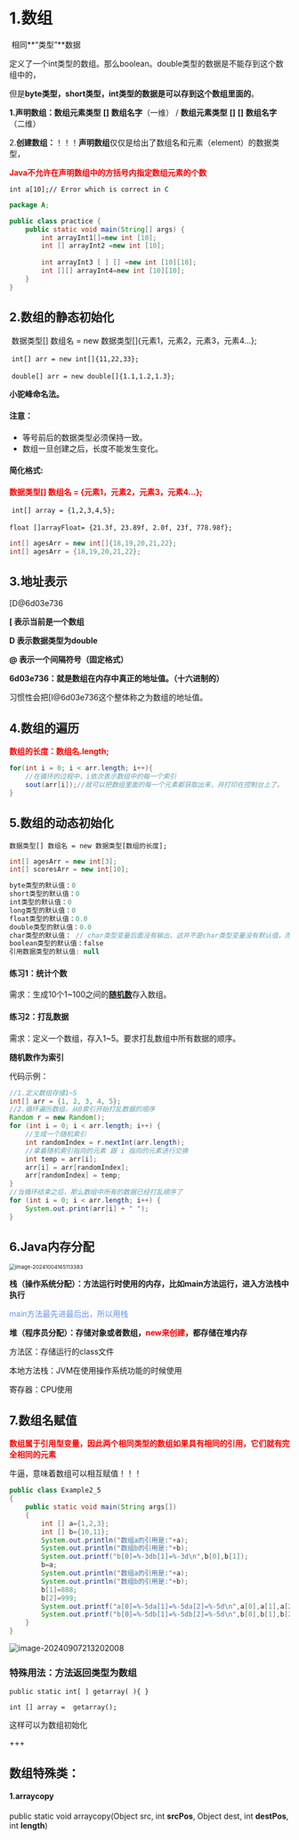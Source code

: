 # 1.数组

​	相同**“类型”**数据

​	定义了一个int类型的数组。那么boolean。double类型的数据是不能存到这个数组中的，

​	但是**byte类型，short类型，int类型的数据是可以存到这个数组里面的**。



**1.声明数组：数组元素类型** **[]** **数组名字**（一维） /  **数组元素类型** **[]** **[]** **数组名字**  （二维）

2.**创建数组：**！！！**声明数组**仅仅是给出了数组名和元素（element）的数据类型，

<font color='red'>**Java不允许在声明数组中的方括号内指定数组元素的个数**</font>

`int a[10];// Error which is correct in C`



```java
package A;

public class practice {
    public static void main(String[] args) {
        int arrayInt1[]=new int [10];
        int [] arrayInt2 =new int [10];
        
        int arrayInt3 [ ] [] =new int [10][10];
        int [][] arrayInt4=new int [10][10];
    }
}

```



## 2.数组的静态初始化

​	数据类型[] 数组名 = new 数据类型[]{元素1，元素2，元素3，元素4...};

​	`int[] arr = new int[]{11,22,33};`

​	`double[] arr = new double[]{1.1,1.2,1.3};`

**小驼峰命名法。**

#### 注意：

* 等号前后的数据类型必须保持一致。
* 数组一旦创建之后，长度不能发生变化。

#### 简化格式:

<font color='red'>**数据类型[] 数组名 = {元素1，元素2，元素3，元素4...};**</font>

​	`int[] array = {1,2,3,4,5};`

​	`float []arrayFloat= {21.3f, 23.89f, 2.0f, 23f, 778.98f};`

```java
int[] agesArr = new int[]{18,19,20,21,22};
int[] agesArr = {18,19,20,21,22};
```

## 3.地址表示

[D@6d03e736

**[ 表示当前是一个数组**

**D 表示数据类型为double**

**@ 表示一个间隔符号（固定格式）**

**6d03e736：就是数组在内存中真正的地址值。（十六进制的）**

习惯性会把[I@6d03e736这个整体称之为数组的地址值。



## 4.数组的遍历

<font color='red'>**数组的长度：数组名.length;**</font>

```java
for(int i = 0; i < arr.length; i++){
    //在循环的过程中，i依次表示数组中的每一个索引
    sout(arr[i]);//就可以把数组里面的每一个元素都获取出来，并打印在控制台上了。
}
```

## 5.数组的动态初始化

`数据类型[] 数组名 = new 数据类型[数组的长度];`

```java
int[] agesArr = new int[3];
int[] scoresArr = new int[10];
```

```java
byte类型的默认值：0
short类型的默认值：0
int类型的默认值：0
long类型的默认值：0
float类型的默认值：0.0
double类型的默认值：0.0
char类型的默认值： // char类型变量后面没有输出，这并不是char类型变量没有默认值，而是默认值为"空字符"，即’\u0000’，数值为0
boolean类型的默认值：false
引用数据类型的默认值: null
```

#### 练习1：统计个数

需求：生成10个1~100之间的[**随机数**](Random类.md)存入数组。

#### 练习2：打乱数据 

需求：定义一个数组，存入1~5。要求打乱数组中所有数据的顺序。

**随机数作为索引**

代码示例：

```java
//1.定义数组存储1~5
int[] arr = {1, 2, 3, 4, 5};
//2.循环遍历数组，从0索引开始打乱数据的顺序
Random r = new Random();
for (int i = 0; i < arr.length; i++) {
    //生成一个随机索引
    int randomIndex = r.nextInt(arr.length);
    //拿着随机索引指向的元素 跟 i 指向的元素进行交换
    int temp = arr[i];
    arr[i] = arr[randomIndex];
    arr[randomIndex] = temp;
}
//当循环结束之后，那么数组中所有的数据已经打乱顺序了
for (int i = 0; i < arr.length; i++) {
    System.out.print(arr[i] + " ");
}
```



## 6.Java内存分配

<img src="https://liwenjunpictures.oss-cn-shenzhen.aliyuncs.com/202410041651448.png" alt="image-20241004165113383" style="zoom:67%;" />

**栈（操作系统分配）：方法运行时使用的内存，比如main方法运行，进入方法栈中执行**

<font color='CornflowerBlue'>main方法最先进最后出，所以用栈</font>

**堆（程序员分配）：存储对象或者数组，**<font color='red'>**new来创建**</font>**，都存储在堆内存**

方法区：存储运行的class文件

本地方法栈：JVM在使用操作系统功能的时候使用

寄存器：CPU使用



## 7.数组名赋值

**<font color='red'>数组属于引用型变量，因此两个相同类型的数组如果具有相同的引用，它们就有完全相同的元素</font>**

牛逼，意味着数组可以相互赋值！！！

```java
public class Example2_5
{
    public static void main(String args[])
    {
        int [] a={1,2,3};
        int [] b={10,11};
        System.out.println("数组a的引用是:"+a);
        System.out.println("数组b的引用是:"+b);
        System.out.printf("b[0]=%-3db[1]=%-3d\n",b[0],b[1]);
        b=a;
        System.out.println("数组a的引用是:"+a);
        System.out.println("数组b的引用是:"+b);
        b[1]=888;
        b[2]=999;  
        System.out.printf("a[0]=%-5da[1]=%-5da[2]=%-5d\n",a[0],a[1],a[2]);
        System.out.printf("b[0]=%-5db[1]=%-5db[2]=%-5d\n",b[0],b[1],b[2]);
    }
}   

```

![image-20240907213202008](https://liwenjunpictures.oss-cn-shenzhen.aliyuncs.com/202410041606925.png)

### 特殊用法：方法返回类型为数组

`public static int[ ] getarray( ){ }`

`int [] array =  getarray();`

这样可以为数组初始化

+++



## 数组特殊类：

#### 1.arraycopy

public static void arraycopy(Object src, int **srcPos**, Object dest, int **destPos**, int **length**)
